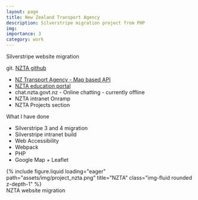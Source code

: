 ```yaml
---
layout: page
title: New Zealand Transport Agency
description: Silverstripe migration project from PHP
img:
importance: 3
category: work
---
```


Silverstripe website migration

git. <a href="https://github.com/nzta">NZTA github</a>

<ul>
    <li><a href="https://nzta.govt.nz/">NZ Transport Agency - Map based API</a></li>
    <li><a href="https://education.nzta.govt.nz/">NZTA education portal</a></li>
    <li>chat.nzta.govt.nz - Online chatting - currently offline</li>
    <li>NZTA intranet Onramp</li>
    <li>NZTA Projects section</li>
</ul>

What I have done 
<ul>
  <li>Silverstripe 3 and 4 migration</li>
  <li>Silverstripe intranet build</li>
  <li>Web Accessibility</li>
  <li>Webpack</li>
  <li>PHP</li>
  <li>Google Map + Leaflet</li>
</ul>

<div class="row">
    <div class="col-sm mt-3 mt-md-0">
        {% include figure.liquid loading="eager" path="assets/img/project_nzta.png" title="NZTA" class="img-fluid rounded z-depth-1" %}
    </div>
</div>
<div class="caption">
    NZTA website migration
</div>
